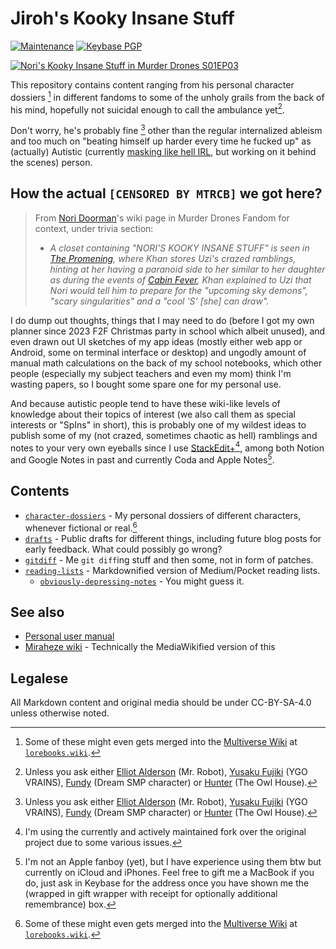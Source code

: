 # Jiroh's Kooky Insane Stuff

[![Maintenance](https://img.shields.io/maintenance/yes/2023?color=orange&label=experimental%20project&style=for-the-badge)](https://experiments.andreijioh.eu.org) 
[![Keybase PGP](https://img.shields.io/keybase/pgp/ajhalili2006?label=pgp%20%28via%20keybase%29&logo=keybase&logoColor=white&style=for-the-badge)](https://keybase.io/ajhalili2006)

[![Nori's Kooky Insane Stuff in Murder Drones S01EP03](https://static.wikia.nocookie.net/murder-drones/images/7/73/Screenshot_2023-02-20_NORIS_KOOKY_INSANE_STUFF.png)](https://murder-drones.fandom.com/wiki/The_Promening#Plot)

This repository contains content ranging from his personal character dossiers [^1] in different fandoms to some of the unholy grails from the back of his mind, hopefully not suicidal enough to call the ambulance yet[^3].

Don't worry, he's probably fine [^3] other than the regular internalized ableism and too much on "beating himself up harder every time he fucked up" as (actually) Autistic (currently [masking like hell IRL](https://twitter.com/Kuys_Potpot/status/1640025400263999489?s=20), but working on it behind the scenes) person.

## How the actual `[CENSORED BY MTRCB]` we got here?

> From [Nori Doorman](https://murder-drones.fandom.com/wiki/Nori_Doorman)'s wiki page in Murder Drones Fandom for context, under trivia section:
> * _A closet containing "NORI'S KOOKY INSANE STUFF" is seen in [The Promening](https://murder-drones.fandom.com/wiki/The_Promening), where Khan stores Uzi's crazed ramblings, hinting at her having a paranoid side to her similar to her daughter as during the events of [Cabin Fever](https://murder-drones.fandom.com/wiki/Cabin_Fever), Khan explained to Uzi that Nori would tell him to prepare for the "upcoming sky demons", "scary singularities" and a "cool 'S' [she] can draw"._

I do dump out thoughts, things that I may need to do (before I got my own planner since 2023 F2F Christmas party in school which albeit unused), and even drawn out UI sketches of my app ideas (mostly either web app or Android, some on terminal interface or desktop) and ungodly amount of manual math calculations on the back of my school notebooks, which other people (especially my subject teachers and even my mom) think I'm wasting papers, so I bought some spare one for my personal use.

And because autistic people tend to have these wiki-like levels of knowledge about their topics of interest (we also call them as special interests or "SpIns" in short), this is probably one of my wildest ideas to publish some of my (not crazed, sometimes chaotic as hell) ramblings and notes to your very own eyeballs since I use [StackEdit+](https://stackedit.net)[^2], among both Notion and Google Notes in past and currently Coda and Apple Notes[^4].

## Contents

* [`character-dossiers`](./character-dossiers) - My personal dossiers of different characters, whenever fictional or real.[^1]
* [`drafts`](./drafts) - Public drafts for different things, including future blog posts for early feedback. What could possibly go wrong?
* [`gitdiff`](./gitdiff) - Me `git diff`ing stuff and then some, not in form of patches.
* [`reading-lists`](./reading-lists) - Markdownified version of Medium/Pocket reading lists.
	* [`obviously-depressing-notes`](./reading-lists/obviously-depressing-notes) - You might guess it.

## See also

* [Personal user manual](https://andreijiroh.eu.org/user-manual)
* [Miraheze wiki](https://wiki.andreijiroh.eu.org) - Technically the MediaWikified version of this

## Legalese

All Markdown content and original media should be under CC-BY-SA-4.0 unless otherwise noted.

[^1]: Some of these might even gets merged into the [Multiverse Wiki](https://multiverse.lorebooks.eu.org) at [`lorebooks.wiki`](https://lorebooks.eu.org).

[^2]: I'm using the currently and actively maintained fork over the original project due to some various issues.

[^3]: Unless you ask either [Elliot Alderson](https://mrrobot.fandom.com/wiki/Elliot_Alderson) (Mr. Robot), [Yusaku Fujiki](https://go.andreijiroh,eu.org/playmaker) (YGO VRAINS), [Fundy](https://go.andreijiroh.eu.org/fundy/dsmp) (Dream SMP character) or [Hunter](https://go.andreijiroh.eu.org/toh/hunter) (The Owl House).

[^4]: I'm not an Apple fanboy (yet), but I have experience using them btw but currently on iCloud and iPhones. Feel free to gift me a MacBook if you do, just ask in Keybase for the address once you have shown me the (wrapped in gift wrapper with receipt for optionally additional remembrance) box.
<!--stackedit_data:
eyJoaXN0b3J5IjpbLTIxNDY3MzMyODMsLTEwMjMxOTUzODUsNj
g3MTU2NDQyLDY3NDY2MTA1NSwtMTM1OTE1NzE2MiwtMTAzNDA3
OTUwMiw2ODA3MjM2MjFdfQ==
-->